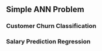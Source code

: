 ## **Simple ANN Problem**

### **Customer Churn Classification**

### **Salary Prediction Regression**